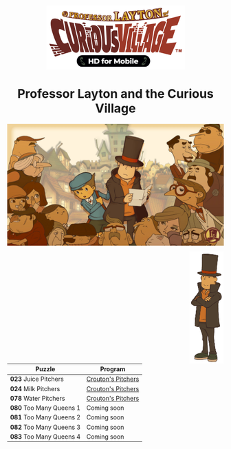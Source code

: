 <p align="center">
  <img align="center" src="assets/professor-layton-curious-village.png" />
</p>

<h1 align="center">
  Professor Layton and the Curious Village
</h1>

<p align="center">
  <img align="center" src="assets/Dm16reqUYAAP5dr.jpeg" />
</p>

<p align="center">
  <!-- <img align="left" width="150px" src="assets/MicrosoftTeams-image.png" /> -->
  <img align="right" width="80px" src="assets/HershelLayton.png" />
</p>

| Puzzle | Program |
| ------ | ------ |
| **023** Juice Pitchers | [Crouton's Pitchers][Pitchers] |
| **024** Milk Pitchers | [Crouton's Pitchers][Pitchers] |
| **078** Water Pitchers | [Crouton's Pitchers][Pitchers] |
| **080** Too Many Queens 1 | Coming soon |
| **081** Too Many Queens 2 | Coming soon |
| **082** Too Many Queens 3 | Coming soon |
| **083** Too Many Queens 4 | Coming soon |


[Pitchers]: <https://github.com/Ocarina588/Professor_Layton_CV--Croutons_Pitchers/tree/main/Croutons_Pitchers>

